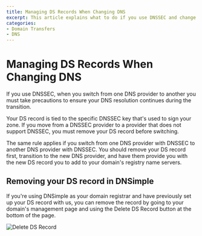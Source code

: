 ```yaml
---
title: Managing DS Records When Changing DNS
excerpt: This article explains what to do if you use DNSSEC and change DNS services
categories:
- Domain Transfers
- DNS
---
```


# Managing DS Records When Changing DNS

If you use DNSSEC, when you switch from one DNS provider to another you must take precautions to ensure your DNS resolution continues during the transition.

Your DS record is tied to the specific DNSSEC key that's used to sign your zone. If you move from a DNSSEC provider to a provider that does not support DNSSEC, you must remove your DS record before switching.

The same rule applies if you switch from one DNS provider with DNSSEC to another DNS provider with DNSSEC. You should remove your DS record first, transition to the new DNS provider, and have them provide you with the new DS record you to add to your domain's registry name servers.

## Removing your DS record in DNSimple

If you're using DNSimple as your domain registrar and have previously set up your DS record with us, you can remove the record by going to your domain's management page and using the Delete DS Record button at the bottom of the page.

![Delete DS Record](/files/dnsimple-ds-record.png)
